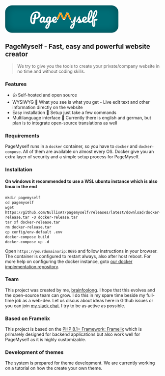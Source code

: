 [![logo](docs/media/logo-github.png)](https://scripts.0x.at/github-webhooks/slack-join/)

## PageMyself - Fast, easy and powerful website creator

> We try to give you the tools to create your private/company website in no time and without coding skills.

### Features

* 👍 Self-hosted and open source
* WYSIWYG 👀 What you see is what you get - Live edit text and other information directly on the website
* Easy installation 💪 Setup just take a few commands
* Multilanguage interface 👄 Currently there is english and german, but plan is to integrate open-source translations as
  well

### Requirements

PageMyself runs in a `docker` container, so you have to `docker` and `docker-compose`. All of them are available on almost every OS. Docker give you an extra layer of security and a simple setup process for PageMyself.

### Installation 
#### On windows it recommended to use a WSL ubuntu instance which is also linux in the end

```shell
mkdir pagemyself
cd pagemyself
wget https://github.com/NullixAT/pagemyself/releases/latest/download/docker-release.tar -O docker-release.tar
tar xf docker-release.tar
rm docker-release.tar  
cp config/env-default .env
docker-compose build
docker-compose up -d
```

Open `https://yourdomainorip:8686` and follow instructions in your browser. The container is configured to restart
always, also after host reboot. For more help on configuring the docker instance, goto [our docker implementation repository](https://github.com/NullixAT/framelix-docker).

### Team

This project was created by me, [brainfoolong](https://github.com/brainfoolong). I hope that this evolves and the
open-source team can grow. I do this in my spare time beside my full-time job as a web-dev. Let us discus about ideas
here in Github issues or you can join [my slack chat](https://scripts.0x.at/github-webhooks/slack-join/). I try to be as
active as possible.

### Based on Framelix

This project is based on the [PHP 8.1+ Framework: Framelix](https://github.com/NullixAT/framelix-core) which is
primarely designed for backend applications but also work well for PageMyself as it is highly customizable.

### Development of themes

The system is prepared for theme development. We are currently working on a tutorial on how the create your own theme.